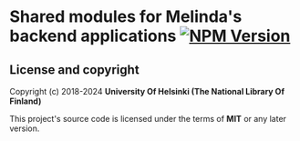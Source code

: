 # Shared modules for Melinda's backend applications [![NPM Version](https://img.shields.io/npm/v/@natlibfi/melinda-backend-commons.svg)](https://npmjs.org/package/@natlibfi/melinda-backend-commons)

## License and copyright

Copyright (c) 2018-2024 **University Of Helsinki (The National Library Of Finland)**

This project's source code is licensed under the terms of **MIT** or any later version.
